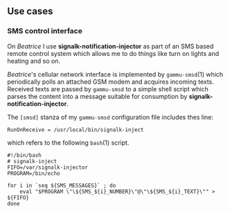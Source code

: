 ## Use cases

### SMS control interface

On _Beatrice_ I use __signalk-notification-injector__ as part of an SMS based
remote control system which allows me to do things like turn on lights and
heating and so on.

_Beatrice_'s cellular network interface is implemented by ```gammu-smsd```(1)
which periodically polls an attached GSM modem and acquires incoming texts.
Received texts are passed by ```gammu-smsd``` to a simple shell script which
parses the content into a message suitable for consumption by
__signalk-notification-injector__.

The ```[smsd]``` stanza of my ```gammu-smsd``` configuration file includes thes
 line:
```
RunOnReceive = /usr/local/bin/signalk-inject
```
which refers to the following ```bash```(1) script.
```
#!/bin/bash
# signalk-inject
FIFO=/var/signalk-injector
PROGRAM=/bin/echo

for i in `seq ${SMS_MESSAGES}` ; do
    eval "$PROGRAM \"\${SMS_${i}_NUMBER}\"@\"\${SMS_${i}_TEXT}\"" > ${FIFO}
done

```

